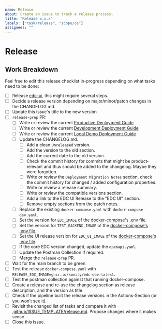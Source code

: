 ```yaml
---
name: Release
about: Create an issue to track a release process.
title: "Release x.x.x"
labels: ["task/release", "scope/ce"]
assignees: ""
---
```


# Release

## Work Breakdown

Feel free to edit this release checklist in-progress depending on what tasks need to be done:

- [ ] Release [edc-ui](https://github.com/sovity/edc-ui), this might require several steps.
- [ ] Decide a release version depending on major/minor/patch changes in the CHANGELOG.md.
- [ ] Update this issue's title to the new version
- [ ] `release-prep` PR:
    - [ ] Write or review the current [Productive Deployment Guide](https://github.com/sovity/edc-extensions/blob/main/docs/deployment-guide/goals/production)
    - [ ] Write or review the current [Development Deployment Guide](https://github.com/sovity/edc-extensions/blob/main/docs/deployment-guide/goals/development)
    - [ ] Write or review the current [Local Demo Deployment Guide](https://github.com/sovity/edc-extensions/blob/main/docs/deployment-guide/goals/local-demo)
    - [ ] Update the CHANGELOG.md.
        - [ ] Add a clean `Unreleased` version.
        - [ ] Add the version to the old section.
        - [ ] Add the current date to the old version.
        - [ ] Check the commit history for commits that might be product-relevant and thus should be added to the
          changelog. Maybe they were forgotten.
        - [ ] Write or review the `Deployment Migration Notes` section, check the commit history for changed / added
          configuration properties.
        - [ ] Write or review a release summary.
        - [ ] Write or review the compatible versions section.
        - [ ] Add a link to the EDC UI Release to the "EDC UI" section.
        - [ ] Remove empty sections from the patch notes.
    - [ ] Replace the existing `docker-compose.yaml` with `docker-compose-dev.yaml`.
    - [ ] Set the version for `EDC_IMAGE` of
      the [docker-compose's .env file](https://github.com/sovity/edc-extensions/blob/main/.env).
    - [ ] Set the version for `TEST_BACKEND_IMAGE` of
      the [docker-compose's .env file](https://github.com/sovity/edc-extensions/blob/main/.env).
    - [ ] Set the UI release version for `EDC_UI_IMAGE` of
      the [docker-compose's .env file](https://github.com/sovity/edc-extensions/blob/main/.env).
    - [ ] If the core EDC version changed, update the `openapi.yaml`.
    - [ ] Update the Postman Collection if required.
    - [ ] Merge the `release-prep` PR.
- [ ] Wait for the main branch to be green.
- [ ] Test the release `docker-compose.yaml` with `RELEASE_EDC_IMAGE=ghcr.io/sovity/edc-dev:latest`.
- [ ] Test the postman collection against that running docker-compose.
- [ ] Create a release and re-use the changelog section as release description, and the version as title.
- [ ] Check if the pipeline built the release versions in the Actions-Section (or you won't see it).
- [ ] Revisit the changed list of tasks and compare it
  with [.github/ISSUE_TEMPLATE/release.md](https://github.com/sovity/edc-extensions/blob/main/.github/ISSUE_TEMPLATE/release.md).
  Propose changes where it
  makes sense.
- [ ] Close this issue.
